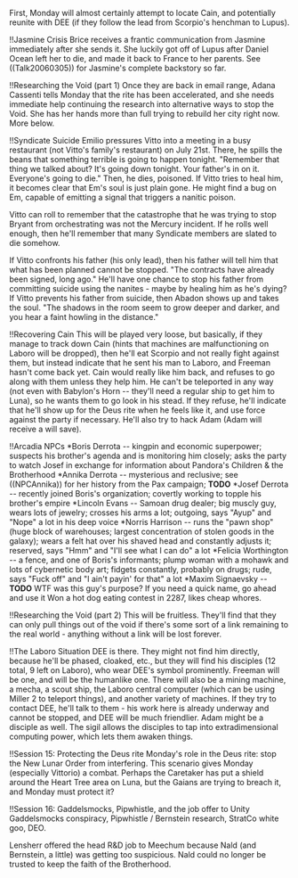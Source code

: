 First, Monday will almost certainly attempt to locate Cain, and potentially reunite with DEE (if they follow the lead from Scorpio's henchman to Lupus).

!!Jasmine Crisis
Brice receives a frantic communication from Jasmine immediately after she sends it.  She luckily got off of Lupus after Daniel Ocean left her to die, and made it back to France to her parents. See ((Talk20060305)) for Jasmine's complete backstory so far.

!!Researching the Void (part 1)
Once they are back in email range, Adana Cassenti tells Monday that the rite has been accelerated, and she needs immediate help continuing the research into alternative ways to stop the Void. She has her hands more than full trying to rebuild her city right now. More below.

!!Syndicate Suicide
Emilio pressures Vitto into a meeting in a busy restaurant (not Vitto's family's restaurant) on July 21st.  There, he spills the beans that something terrible is going to happen tonight.  &quot;Remember that thing we talked about?  It's going down tonight.  Your father's in on it.  Everyone's going to die.&quot;  Then, he dies, poisoned.  If Vitto tries to heal him, it becomes clear that Em's soul is just plain gone.  He might find a bug on Em, capable of emitting a signal that triggers a nanitic poison.

Vitto can roll to remember that the catastrophe that he was trying to stop Bryant from orchestrating was not the Mercury incident.  If he rolls well enough, then he'll remember that many Syndicate members are slated to die somehow.

If Vitto confronts his father (his only lead), then his father will tell him that what has been planned cannot be stopped.  &quot;The contracts have already been signed, long ago.&quot;  He'll have one chance to stop his father from committing suicide using the nanites - maybe by healing him as he's dying?  If Vitto prevents his father from suicide, then Abadon shows up and takes the soul.  &quot;The shadows in the room seem to grow deeper and darker, and you hear a faint howling in the distance.&quot;

!!Recovering Cain
This will be played very loose, but basically, if they manage to track down Cain (hints that machines are malfunctioning on Laboro will be dropped), then he'll eat Scorpio and not really fight against them, but instead indicate that he sent his man to Laboro, and Freeman hasn't come back yet.  Cain would really like him back, and refuses to go along with them unless they help him.  He can't be teleported in any way (not even with Babylon's Horn -- they'll need a regular ship to get him to Luna), so he wants them to go look in his stead. If they refuse, he'll indicate that he'll show up for the Deus rite when he feels like it, and use force against the party if necessary.  He'll also try to hack Adam (Adam will receive a will save).

!!Arcadia NPCs
*Boris Derrota -- kingpin and economic superpower; suspects his brother's agenda and is monitoring him closely; asks the party to watch Josef in exchange for information about Pandora's Children &amp; the Brotherhood
*Annika Derrota -- mysterious and reclusive; see ((NPCAnnika)) for her history from the Pax campaign; __TODO__
*Josef Derrota -- recently joined Boris's organization; covertly working to topple his brother's empire
*Lincoln Evans -- Samoan drug dealer; big muscly guy, wears lots of jewelry; crosses his arms a lot; outgoing, says &quot;Ayup&quot; and &quot;Nope&quot; a lot in his deep voice
*Norris Harrison -- runs the &quot;pawn shop&quot; (huge block of warehouses; largest concentration of stolen goods in the galaxy); wears a felt hat over his shaved head and constantly adjusts it; reserved, says &quot;Hmm&quot; and &quot;I'll see what I can do&quot; a lot
*Felicia Worthington -- a fence, and one of Boris's informants; plump woman with a mohawk and lots of cybernetic body art; fidgets constantly, probably on drugs; rude, says &quot;Fuck off&quot; and &quot;I ain't payin' for that&quot; a lot 
*Maxim Signaevsky -- __TODO__ WTF was this guy's purpose? If you need a quick name, go ahead and use it
Won a hot dog eating contest in 2287, likes cheap whores.

!!Researching the Void (part 2)
This will be fruitless.  They'll find that they can only pull things out of the void if there's some sort of a link remaining to the real world - anything without a link will be lost forever.

!!The Laboro Situation
DEE is there.  They might not find him directly, because he'll be phased, cloaked, etc., but they will find his disciples (12 total, 9 left on Laboro), who wear DEE's symbol prominently.  Freeman will be one, and will be the humanlike one.  There will also be a mining machine, a mecha, a scout ship, the Laboro central computer (which can be using Miller 2 to teleport things), and another variety of machines.  If they try to contact DEE, he'll talk to them - his work here is already underway and cannot be stopped, and DEE will be much friendlier.  Adam might be a disciple as well.  The sigil allows the disciples to tap into extradimensional computing power, which lets them awaken things.

!!Session 15: Protecting the Deus rite
Monday's role in the Deus rite: stop the New Lunar Order from interfering. This scenario gives Monday (especially Vittorio) a combat. Perhaps the Caretaker has put a shield around the Heart Tree area on Luna, but the Gaians are trying to breach it, and Monday must protect it?

!!Session 16: Gaddelsmocks, Pipwhistle, and the job offer to Unity
Gaddelsmocks conspiracy, Pipwhistle / Bernstein research, StratCo white goo, DEO.

Lensherr offered the head R&amp;D job to Meechum because Nald (and Bernstein, a little) was getting too suspicious. Nald could no longer be trusted to keep the faith of the Brotherhood.
